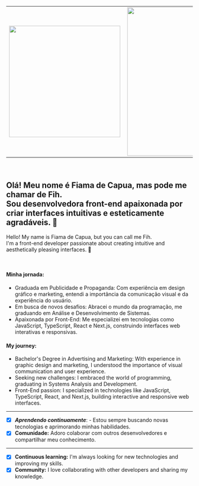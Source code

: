 
<table>
  <tr>
    <td><img width="300px" align="left" src="https://github-readme-stats.vercel.app/api/top-langs/?username=FihCapua&hide=html&layout=compact&theme=aura" /></td>
    <td><img width="400px" align="left" src="https://github-readme-stats.vercel.app/api?username=FihCapua&theme=aura" /></td>
  </tr>   
</table>
</center><br>

<h2 align="left">
Olá!  Meu nome é Fiama de Capua, mas pode me chamar de Fih. <br />
Sou desenvolvedora front-end apaixonada por criar interfaces intuitivas e esteticamente agradáveis. 👋
</h2>
<p align="left">Hello! My name is Fiama de Capua, but you can call me Fih. <br />
  I'm a front-end developer passionate about creating intuitive and aesthetically pleasing interfaces. 👋 
</p>
<br />

<h4 align="left">  Minha jornada: </h4>
<p align="left">

 - Graduada em Publicidade e Propaganda: Com experiência em design gráfico e marketing, entendi a importância da comunicação visual e da experiência do usuário.
 - Em busca de novos desafios: Abracei o mundo da programação, me graduando em Análise e Desenvolvimento de Sistemas.
 - Apaixonada por Front-End: Me especializei em tecnologias como JavaScript, TypeScript, React e Next.js, construindo interfaces web interativas e responsivas.
</p>

<h4 align="left">   My journey: </h4>

<p align="left">

 - Bachelor's Degree in Advertising and Marketing: With experience in graphic design and marketing, I understood the importance of visual communication and user experience.
 - Seeking new challenges: I embraced the world of programming, graduating in Systems Analysis and Development.
 - Front-End passion: I specialized in technologies like JavaScript, TypeScript, React, and Next.js, building interactive and responsive web interfaces.
</p>
 
---
 - [x] ***Aprendendo continuamente***:  -  Estou sempre buscando novas tecnologias e aprimorando minhas habilidades.
 - [x]   **Comunidade:** Adoro colaborar com outros desenvolvedores e compartilhar meu conhecimento.
---
 - [x] **Continuous learning:** I'm always looking for new technologies and improving my skills.
 - [x]  **Community:** I love collaborating with other developers and sharing my knowledge.
